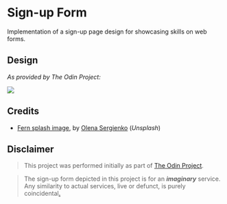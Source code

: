 <!-- # [Sign-up Form](https://mark-p0.github.io/signup-form/) -->

# Sign-up Form

<!-- Simple sign-up form using HTML and CSS -->

Implementation of a sign-up page design for showcasing skills on web forms.

## Design

_As provided by The Odin Project:_

![](https://cdn.statically.io/gh/TheOdinProject/curriculum/5f37d43908ef92499e95a9b90fc3cc291a95014c/html_css/project-sign-up-form/sign-up-form.png)

## Credits

- [Fern splash image](https://unsplash.com/photos/r0M9HrfJMBM), by [Olena Sergienko](https://unsplash.com/@olenkasergienko) (_Unsplash_)

## Disclaimer

> This project was performed initially as part of [The Odin Project](https://www.theodinproject.com/).

> The sign-up form depicted in this project is for an **_imaginary_** service. Any similarity to actual services, live or defunct, is purely coincidental[.](https://en.wikipedia.org/wiki/All_persons_fictitious_disclaimer)
